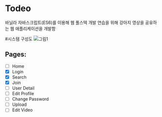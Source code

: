 # Todeo
바닐라 자바스크립트(ES6)를 이용해 웹 풀스텍 개발 연습을 위해 강아지 영상을 공유하는 웹 애플리케이션을 개발함 

#시스템 구성도
![그림1](https://user-images.githubusercontent.com/26589904/92316940-c0fd9a80-f035-11ea-9832-d489eb8f38c9.jpg)


## Pages:

- [ ] Home
- [x] Login
- [x] Search
- [x] Join
- [ ] User Detail
- [ ] Edit Profile
- [ ] Change Password
- [ ] Upload
- [ ] Edit Video
